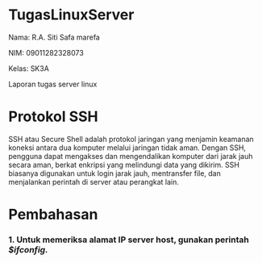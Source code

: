 # TugasLinuxServer

Nama: R.A. Siti Safa marefa

NIM: 09011282328073

Kelas: SK3A

Laporan tugas server linux

# Protokol SSH
SSH atau Secure Shell adalah protokol jaringan yang menjamin keamanan koneksi antara dua komputer melalui jaringan tidak aman. Dengan SSH, pengguna dapat mengakses dan mengendalikan komputer dari jarak jauh secara aman, berkat enkripsi yang melindungi data yang dikirim. SSH biasanya digunakan untuk login jarak jauh, mentransfer file, dan menjalankan perintah di server atau perangkat lain.

# Pembahasan

### 1. Untuk memeriksa alamat IP server host, gunakan perintah *$ifconfig.*




